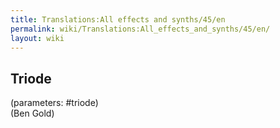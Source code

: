```yaml
---
title: Translations:All effects and synths/45/en
permalink: wiki/Translations:All_effects_and_synths/45/en/
layout: wiki
---
```


## Triode

(parameters: \#triode)  
(Ben Gold)
